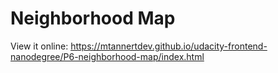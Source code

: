 # Neighborhood Map

View it online: https://mtannertdev.github.io/udacity-frontend-nanodegree/P6-neighborhood-map/index.html


